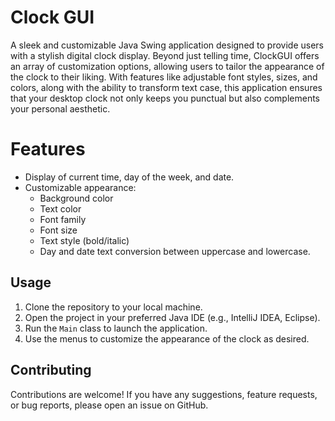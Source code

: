 # Clock GUI
A sleek and customizable Java Swing application designed to provide users with a stylish digital clock display. Beyond just telling time, ClockGUI offers an array of customization options, allowing users to tailor the appearance of the clock to their liking. With features like adjustable font styles, sizes, and colors, along with the ability to transform text case, this application ensures that your desktop clock not only keeps you punctual but also complements your personal aesthetic.


# Features

- Display of current time, day of the week, and date.
- Customizable appearance:
  - Background color
  - Text color
  - Font family
  - Font size
  - Text style (bold/italic)
  - Day and date text conversion between uppercase and lowercase.

## Usage

1. Clone the repository to your local machine.
2. Open the project in your preferred Java IDE (e.g., IntelliJ IDEA, Eclipse).
3. Run the `Main` class to launch the application.
4. Use the menus to customize the appearance of the clock as desired.

## Contributing

Contributions are welcome! If you have any suggestions, feature requests, or bug reports, please open an issue on GitHub.
